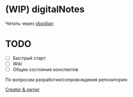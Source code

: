 # (WIP) digitalNotes

Читать через [obsidian](https://obsidian.md/)

# TODO
- [ ] Быстрый старт
- [ ] Wiki
- [ ] Общее состояние конспектов

По вопросам разработки/сопровождения репозитория:

[Creator & owner](https://github.com/ArseniyKudashkin)

